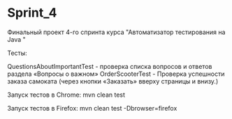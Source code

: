 # Sprint_4

Финальный проект 4-го спринта курса "Автоматизатор тестирования на Java
"

Тесты:

QuestionsAboutImportantTest - проверка списка вопросов и ответов раздела «Вопросы о важном»
OrderScooterTest - Проверка успешности заказа самоката (через кнопки «Заказать» вверху страницы и внизу.)

Запуск тестов в Chrome:  mvn clean test

Запуск тестов в Firefox: mvn clean test -Dbrowser=firefox